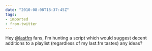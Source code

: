 ```yaml
---
date: "2010-08-08T18:37:45Z"
tags:
- imported
- from-twitter
---
```

Hey [@lastfm](https://twitter.com/lastfm) fans, I'm hunting a script which would suggest decent additions to a playlist \(regardless of my last.fm tastes\) any ideas?
